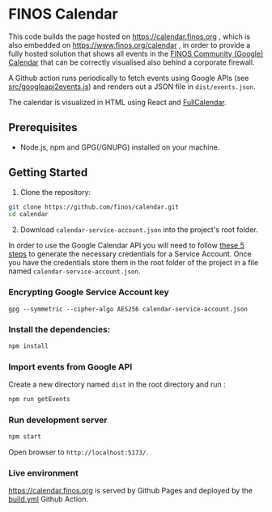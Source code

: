 # FINOS Calendar

This code builds the page hosted on https://calendar.finos.org , which is also embedded on https://www.finos.org/calendar , in order to provide a fully hosted solution that shows all events in the [FINOS Community (Google) Calendar](https://calendar.google.com/calendar/embed?src=symphony.foundation_6g70j7s80813djmj9q7gmgdjuc%40group.calendar.google.com&ctz=Europe%2FMadrid) that can be correctly visualised also behind a corporate firewall.

A Github action runs periodically to fetch events using Google APIs (see [src/googleapi2events.js](src/googleapi2events.js)) and renders out a JSON file in `dist/events.json`.

The calendar is visualized in HTML using React and [FullCalendar](https://fullcalendar.io/).

## Prerequisites

- Node.js, npm and GPG(/GNUPG) installed on your machine.

## Getting Started

1. Clone the repository:

```bash
git clone https://github.com/finos/calendar.git
cd calendar
```

2. Download `calendar-service-account.json` into the project's root folder.

In order to use the Google Calendar API you will need to follow [these 5 steps](https://developers.google.com/workspace/guides/get-started) to generate the necessary credentials for a Service Account. Once you have the credentials store them in the root folder of the project in a file named `calendar-service-account.json`.

### Encrypting Google Service Account key

```
gpg --symmetric --cipher-algo AES256 calendar-service-account.json
```

### Install the dependencies:

```bash
npm install
```

### Import events from Google API

Create a new directory named `dist` in the root directory and run :

```bash
npm run getEvents
```

### Run development server

```bash
npm start
```

Open browser to `http://localhost:5173/`.

### Live environment

https://calendar.finos.org is served by Github Pages and deployed by the [build.yml](.github/workflows/build.yml) Github Action.
